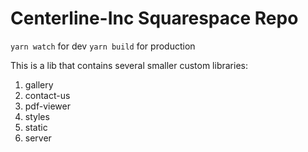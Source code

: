 # Centerline-Inc Squarespace Repo

`yarn watch` for dev
`yarn build` for production

This is a lib that contains several smaller custom libraries:

1. gallery
2. contact-us
3. pdf-viewer
4. styles
5. static
6. server